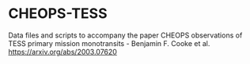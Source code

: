 # CHEOPS-TESS

Data files and scripts to accompany the paper CHEOPS observations of TESS primary mission monotransits - Benjamin F. Cooke et al.
https://arxiv.org/abs/2003.07620
